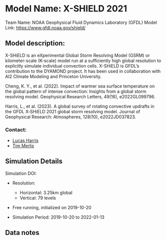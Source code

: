 # Model Name: X-SHIELD 2021
Team Name: NOAA Geophysical Fluid Dynamics Laboratory (GFDL)
Model Link: https://www.gfdl.noaa.gov/shield/


## Model description: 

X-SHiELD is an eXperimental Global Storm Resolving Model (GSRM) or kilometer-scale (K-scale) model run at a sufficiently high global resolution to explicitly simulate individual convection cells. X-SHiELD is GFDL’s contribution to the DYAMOND project. It has been used in collaboration with AI2 Climate Modeling and Princeton University.

Cheng, K. Y., et al. (2022). Impact of warmer sea surface temperature on the global pattern of intense convection: Insights from a global storm resolving model. Geophysical Research Letters, 49(16), e2022GL099796.

Harris, L., et al. (2023). A global survey of rotating convective updrafts in the GFDL X‐SHiELD 2021 global storm resolving model. Journal of Geophysical Research: Atmospheres, 128(10), e2022JD037823.

### Contact:
- [Lucas Harris](mailto:Lucas.Harris@noaa.gov)
- [Tim Merlis](mailto:tmerlis@princeton.edu)

## Simulation Details

Simulation DOI: 

- Resolution: 
    - Horizontal: 3.25km global
    - Vertical: 79 levels 
    
- Free running, initialized on 2019-10-20
- Simulation Period: 2019-10-20 to 2022-01-13

## Data notes
